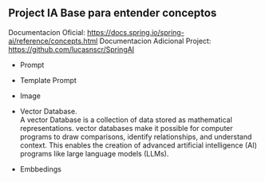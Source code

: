 ## Project IA Base para entender conceptos

Documentacion Oficial: https://docs.spring.io/spring-ai/reference/concepts.html
Documentacion Adicional Project: https://github.com/lucasnscr/SpringAI

- Prompt
- Template Prompt 
- Image

- Vector Database.
  <br>
  A vector Database is a collection of data stored as mathematical representations. 
  vector databases make it possible for computer programs to draw comparisons, identify relationships, and understand context. This enables the creation of advanced artificial intelligence (AI) programs like large language models (LLMs).
- Embbedings 